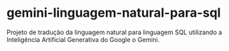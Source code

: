 # gemini-linguagem-natural-para-sql
Projeto de tradução da linguagem natural para linguagem SQL utilizando a Inteligência Artificial Generativa do Google o Gemini.
